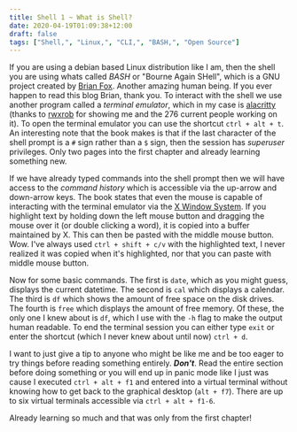 ```yaml
---
title: Shell 1 ~ What is Shell?
date: 2020-04-19T01:09:38+12:00
draft: false
tags: ["Shell,", "Linux,", "CLI,", "BASH,", "Open Source"]
---
```


If you are using a debian based Linux distribution like I am, then the shell you are using whats called *BASH* or "Bourne Again SHell", which is a GNU project created by [Brian Fox](https://en.wikipedia.org/wiki/Brian_Fox_(computer_programmer)). Another amazing human being. If you ever happen to read this blog Brian, thank you. To interact with the shell we use another program called a *terminal emulator*, which in my case is [alacritty](https://github.com/alacritty/alacritty) (thanks to [rwxrob](https://gitlab.com/rwxrob) for showing me and the 276 current people working on it). To open the terminal emulator you can use the shortcut `ctrl + alt + t`. An interesting note that the book makes is that if the last character of the shell prompt is a `#` sign rather than a `$` sign, then the session has *superuser* privileges. Only two pages into the first chapter and already learning something new. 

If we have already typed commands into the shell prompt then we will have access to the *command history* which is accessible via the up-arrow and down-arrow keys. The book states that even the mouse is capable of interacting with the terminal emulator via the [X Window System](https://en.wikipedia.org/wiki/X_Window_System). If you highlight text by holding down the left mouse button and dragging the mouse over it (or double clicking a word), it is copied into a buffer maintained by X. This can then be pasted with the middle mouse button. Wow. I've always used `ctrl + shift + c/v` with the highlighted text, I never realized it was copied when it's highlighted, nor that you can paste with middle mouse button.

Now for some basic commands. The first is `date`, which as you might guess, displays the current datetime. The second is `cal` which displays a calendar. The third is `df` which shows the amount of free space on the disk drives. The fourth is `free` which displays the amount of free memory. Of these, the only one I knew about is `df`, which I use with the `-h` flag to make the output human readable. To end the terminal session you can either type `exit` or enter the shortcut (which I never knew about until now) `ctrl + d`.

I want to just give a tip to anyone who might be like me and be too eager to try things before reading something entirely. ***Don't***. Read the entire section before doing something or you will end up in panic mode like I just was cause I executed `ctrl + alt + f1` and entered into a virtual terminal without knowing how to get back to the graphical desktop (`alt + f7`). There are up to six virtual terminals accessible via `ctrl + alt + f1-6`. 

Already learning so much and that was only from the first chapter!
